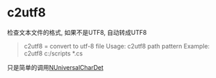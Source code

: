 # c2utf8
检查文本文件的格式, 如果不是UTF8, 自动转成UTF8

> c2utf8 = convert to utf-8 file
> Usage: c2utf8 path pattern
> Example: c2utf8 c:/scripts *.cs

只是简单的调用[NUniversalCharDet](https://github.com/he1a2s0/nuniversalchardet)